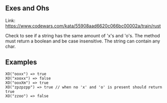 ## Exes and Ohs

Link: https://www.codewars.com/kata/55908aad6620c066bc00002a/train/rust

Check to see if a string has the same amount of 'x's and 'o's. The method must return a boolean and be case insensitive. The string can contain any char.

## Examples

```
XO("ooxx") => true
XO("xooxx") => false
XO("ooxXm") => true
XO("zpzpzpp") => true // when no 'x' and 'o' is present should return true
XO("zzoo") => false
```
